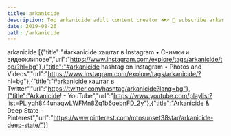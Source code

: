 ```yaml
---
title: arkanicide
description: Top arkanicide adult content creator 👁♐️ 👑 subscribe arkanicide to my porn site below IG arkanicide
date: 2019-08-26
path: /arkanicide
---
```


arkanicide
[{"title":"#arkanicide хаштаг в Instagram • Снимки и видеоклипове","url":"https://www.instagram.com/explore/tags/arkanicide/top/?hl=bg"},{"title":"#arkanicide hashtag on Instagram • Photos and Videos","url":"https://www.instagram.com/explore/tags/arkanicide/?hl=bg"},{"title":"#arkanicide хаштаг в Twitter","url":"https://twitter.com/hashtag/arkanicide?lang=bg"},{"title":"Arkanicide! - YouTube","url":"https://www.youtube.com/playlist?list=PLlyqh844unaqwLWFMn8Zq1b6qebnFD_2y"},{"title":"Arkanicide & Deep State - Pinterest","url":"https://www.pinterest.com/mtnsunset38star/arkanicide-deep-state/"}]

